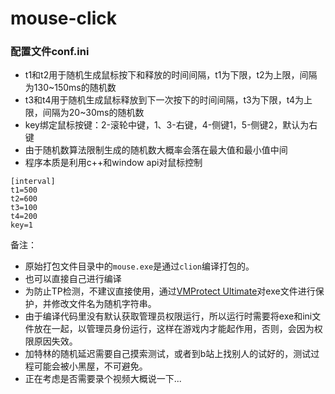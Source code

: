 # mouse-click
### 配置文件conf.ini
- t1和t2用于随机生成鼠标按下和释放的时间间隔，t1为下限，t2为上限，间隔为130~150ms的随机数
- t3和t4用于随机生成鼠标释放到下一次按下的时间间隔，t3为下限，t4为上限，间隔为20~30ms的随机数
- key绑定鼠标按键：2-滚轮中键，1、3-右键，4-侧键1，5-侧键2，默认为右键
- 由于随机数算法限制生成的随机数大概率会落在最大值和最小值中间
- 程序本质是利用c++和window api对鼠标控制
```
[interval]
t1=500
t2=600
t3=100
t4=200
key=1
```

备注：
- 原始打包文件目录中的```mouse.exe```是通过```clion```编译打包的。
- 也可以直接自己进行编译
- 为防止TP检测，不建议直接使用，通过[VMProtect Ultimate](https://bunny6111.lanzouq.com/iJYaQ286nctg)对exe文件进行保护，并修改文件名为随机字符串。
- 由于编译代码里没有默认获取管理员权限运行，所以运行时需要将exe和ini文件放在一起，以管理员身份运行，这样在游戏内才能起作用，否则，会因为权限原因失效。
- 加特林的随机延迟需要自己摸索测试，或者到b站上找别人的试好的，测试过程可能会被小黑屋，不可避免。
- 正在考虑是否需要录个视频大概说一下...
